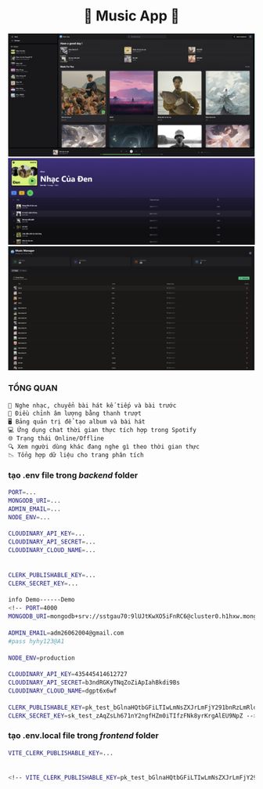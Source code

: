 <h1 align="center">  🎵 Music App 🎵  </h1>

![Demo App](/frontend/img/home.png)
![Demo App](/frontend/img/list.png)
![Demo App](/frontend/img/Admin.png)


### TỔNG QUAN   
```bash
🎵 Nghe nhạc, chuyển bài hát kế tiếp và bài trước
📶 Điều chỉnh âm lượng bằng thanh trượt
🖥️ Bảng quản trị để tạo album và bài hát
💻 Ứng dụng chat thời gian thực tích hợp trong Spotify
🌐 Trạng thái Online/Offline
🔍 Xem người dùng khác đang nghe gì theo thời gian thực
📉 Tổng hợp dữ liệu cho trang phân tích
```
### tạo .env file trong _backend_ folder

```bash
PORT=...
MONGODB_URI=...
ADMIN_EMAIL=...
NODE_ENV=...

CLOUDINARY_API_KEY=...
CLOUDINARY_API_SECRET=...
CLOUDINARY_CLOUD_NAME=...


CLERK_PUBLISHABLE_KEY=...
CLERK_SECRET_KEY=...

info Demo------Demo
<!-- PORT=4000
MONGODB_URI=mongodb+srv://sstgau70:9lUJtKwXO5iFnRC6@cluster0.h1hxw.mongodb.net/MyAppMusicSpotify?retryWrites=true&w=majority&appName=Cluster0

ADMIN_EMAIL=adm26062004@gmail.com
#pass hyhy123@A1

NODE_ENV=production

CLOUDINARY_API_KEY=435445414612727
CLOUDINARY_API_SECRET=b3ndRGKyTNqZoZiApIahBkdi9Bs
CLOUDINARY_CLOUD_NAME=dgpt6x6wf

CLERK_PUBLISHABLE_KEY=pk_test_bGlnaHQtbGFiLTIwLmNsZXJrLmFjY291bnRzLmRldiQ
CLERK_SECRET_KEY=sk_test_zAqZsLh671nY2ngfHZm0iTIfzFNk8yrKrgAlEU9NpZ -->
```


### tạo .env.local file trong _frontend_ folder

```bash
VITE_CLERK_PUBLISHABLE_KEY=...


<!-- VITE_CLERK_PUBLISHABLE_KEY=pk_test_bGlnaHQtbGFiLTIwLmNsZXJrLmFjY291bnRzLmRldiQ -->
```
#
